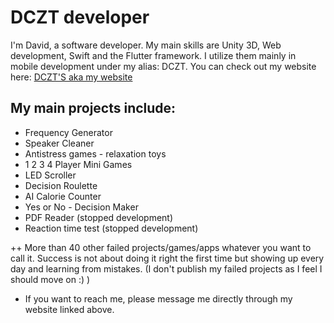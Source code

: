 # DCZT developer

I'm David, a software developer. My main skills are Unity 3D, Web development, Swift and the Flutter framework. I utilize them mainly in mobile development under my alias: DCZT. You can check out my website here: [DCZT'S aka my website](https://www.dczt.dev)

## My main projects include:

- Frequency Generator
- Speaker Cleaner
- Antistress games - relaxation toys
- 1 2 3 4 Player Mini Games
- LED Scroller
- Decision Roulette
- AI Calorie Counter
- Yes or No - Decision Maker
- PDF Reader (stopped development)
- Reaction time test (stopped development)

++ More than 40 other failed projects/games/apps whatever you want to call it. Success is not about doing it right the first time but showing up every day and learning from mistakes. (I don't publish my failed projects as I feel I should move on :) )

- If you want to reach me, please message me directly through my website linked above.
